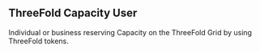 ## ThreeFold Capacity User

Individual or business reserving Capacity on the ThreeFold Grid by using ThreeFold tokens.
